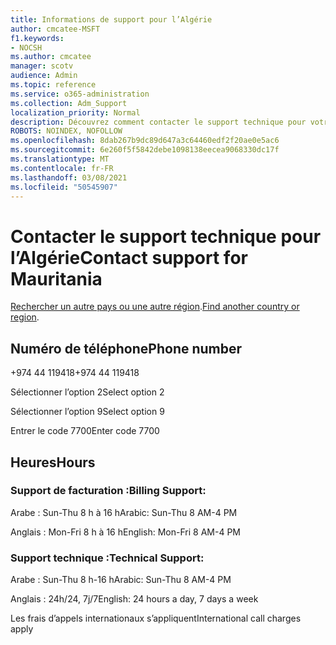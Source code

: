 ```yaml
---
title: Informations de support pour l’Algérie
author: cmcatee-MSFT
f1.keywords:
- NOCSH
ms.author: cmcatee
manager: scotv
audience: Admin
ms.topic: reference
ms.service: o365-administration
ms.collection: Adm_Support
localization_priority: Normal
description: Découvrez comment contacter le support technique pour votre pays ou région.
ROBOTS: NOINDEX, NOFOLLOW
ms.openlocfilehash: 8dab267b9dc89d647a3c64460edf2f20ae0e5ac6
ms.sourcegitcommit: 6e260f5f5842debe1098138eecea9068330dc17f
ms.translationtype: MT
ms.contentlocale: fr-FR
ms.lasthandoff: 03/08/2021
ms.locfileid: "50545907"
---
```

# <a name="contact-support-for-mauritania"></a><span data-ttu-id="62a98-103">Contacter le support technique pour l’Algérie</span><span class="sxs-lookup"><span data-stu-id="62a98-103">Contact support for Mauritania</span></span>

<span data-ttu-id="62a98-104">[Rechercher un autre pays ou une autre région](../contact-support-for-business-products.md).</span><span class="sxs-lookup"><span data-stu-id="62a98-104">[Find another country or region](../contact-support-for-business-products.md).</span></span>

## <a name="phone-number"></a><span data-ttu-id="62a98-105">Numéro de téléphone</span><span class="sxs-lookup"><span data-stu-id="62a98-105">Phone number</span></span>
<span data-ttu-id="62a98-106">+974 44 119418</span><span class="sxs-lookup"><span data-stu-id="62a98-106">+974 44 119418</span></span>

<span data-ttu-id="62a98-107">Sélectionner l’option 2</span><span class="sxs-lookup"><span data-stu-id="62a98-107">Select option 2</span></span>

<span data-ttu-id="62a98-108">Sélectionner l’option 9</span><span class="sxs-lookup"><span data-stu-id="62a98-108">Select option 9</span></span>

<span data-ttu-id="62a98-109">Entrer le code 7700</span><span class="sxs-lookup"><span data-stu-id="62a98-109">Enter code 7700</span></span>

## <a name="hours"></a><span data-ttu-id="62a98-110">Heures</span><span class="sxs-lookup"><span data-stu-id="62a98-110">Hours</span></span>
### <a name="billing-support"></a><span data-ttu-id="62a98-111">Support de facturation :</span><span class="sxs-lookup"><span data-stu-id="62a98-111">Billing Support:</span></span>

<span data-ttu-id="62a98-112">Arabe : Sun-Thu 8 h à 16 h</span><span class="sxs-lookup"><span data-stu-id="62a98-112">Arabic: Sun-Thu 8 AM-4 PM</span></span>

<span data-ttu-id="62a98-113">Anglais : Mon-Fri 8 h à 16 h</span><span class="sxs-lookup"><span data-stu-id="62a98-113">English: Mon-Fri 8 AM-4 PM</span></span>

### <a name="technical-support"></a><span data-ttu-id="62a98-114">Support technique :</span><span class="sxs-lookup"><span data-stu-id="62a98-114">Technical Support:</span></span>

<span data-ttu-id="62a98-115">Arabe : Sun-Thu 8 h-16 h</span><span class="sxs-lookup"><span data-stu-id="62a98-115">Arabic: Sun-Thu 8 AM-4 PM</span></span>

<span data-ttu-id="62a98-116">Anglais : 24h/24, 7j/7</span><span class="sxs-lookup"><span data-stu-id="62a98-116">English: 24 hours a day, 7 days a week</span></span>

<span data-ttu-id="62a98-117">Les frais d’appels internationaux s’appliquent</span><span class="sxs-lookup"><span data-stu-id="62a98-117">International call charges apply</span></span>
